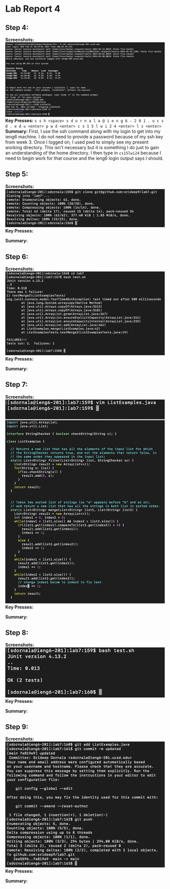 # Lab Report 4

## Step 4:

**Screenshots:**
![Step 4](Step4.png)
**Key Presses:**
`s s h <space> s d o r n a l a @ i e n g 6 - 2 0 1 . u c s d . e d u <enter> p w d <enter> c s 1 5 l w i 2 4 <enter> l s <enter>`
**Summary:**
First, I use the ssh command along with my login to get into my ieng6 machine. I do not need to provide a password because of my ssh key from week 3. Once I logged on, I used pwd to simply see my present working directory. This isn't necessary but it is something I do just to gain an understanding of the home directory. I then type in `cs15lwi24` because I need to begin work for that course and the ieng6 login output says I should.
## Step 5:

**Screenshots:**
![Step 5](Step5.png)
**Key Presses:**

**Summary:**

## Step 6:

**Screenshots:**
![Step 6](Step6.png)
**Key Presses:**

**Summary:**

## Step 7:

**Screenshots:**
![Step 7-1](Step7-1.png)
![Step 7-2](Step7-2.png)
**Key Presses:**

**Summary:**

## Step 8:

**Screenshots:**
![Step 8](Step8.png)
**Key Presses:**

**Summary:**

## Step 9:

**Screenshots:**
![Step 9](Step9.png)
**Key Presses:**

**Summary:**
